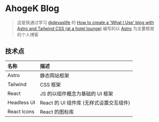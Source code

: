 # AhogeK Blog

> 这是我通过学习 [@devaslife](https://www.youtube.com/@devaslife) 的
> [How to create a 'What I Use' blog with Astro and Tailwind CSS (at a hotel lounge)](https://www.youtube.com/watch?v=3_JE76PKBWE&t=2013s)
> 编写的以 [Astro](doc/ASTRO.md) 为主要框架的个人博客

## 技术点

| 名称        | 描述                                     |
| :---------- | :-------------------------------------- |
| Astro       | 静态网站框架                              |
| Tailwind    | CSS 框架                                |
| React       | JS 的以组件概念为基础的 UI 框架             |
| Headless UI | React 的 UI 组件库 (无样式设置交互组件)     |
| React Icons | React 的图标库                           |
